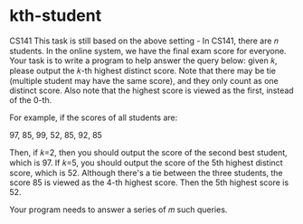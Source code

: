 # kth-student
CS141
This task is still based on the above setting - In CS141, there are 𝑛 students. In the online system, we have the final exam score for everyone. Your task is to write a program to help answer the query below: given 𝑘, please output the 𝑘-th highest distinct score. Note that there may be tie (multiple student may have the same score), and they only count as one distinct score. Also note that the highest score is viewed as the first, instead of the 0-th.

For example, if the scores of all students are:

97, 85, 99, 52, 85, 92, 85

Then, if 𝑘=2, then you should output the score of the second best student, which is 97. If 𝑘=5, you should output the score of the 5th highest distinct score, which is 52. Although there's a tie between the three students, the score 85 is viewed as the 4-th highest score. Then the 5th highest score is 52.

Your program needs to answer a series of 𝑚 such queries.
